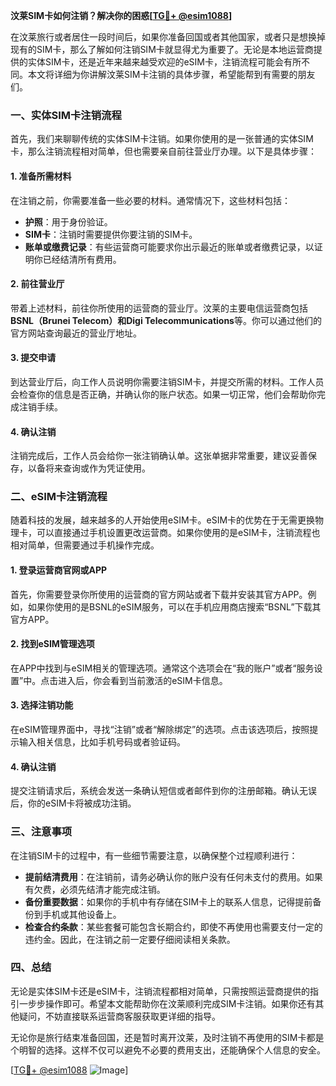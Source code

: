 **汶莱SIM卡如何注销？解决你的困惑[[TG💪+ @esim1088](https://t.me/s/esim1088)]**

在汶莱旅行或者居住一段时间后，如果你准备回国或者其他国家，或者只是想换掉现有的SIM卡，那么了解如何注销SIM卡就显得尤为重要了。无论是本地运营商提供的实体SIM卡，还是近年来越来越受欢迎的eSIM卡，注销流程可能会有所不同。本文将详细为你讲解汶莱SIM卡注销的具体步骤，希望能帮到有需要的朋友们。

### 一、实体SIM卡注销流程

首先，我们来聊聊传统的实体SIM卡注销。如果你使用的是一张普通的实体SIM卡，那么注销流程相对简单，但也需要亲自前往营业厅办理。以下是具体步骤：

#### 1. 准备所需材料
在注销之前，你需要准备一些必要的材料。通常情况下，这些材料包括：
- **护照**：用于身份验证。
- **SIM卡**：注销时需要提供你要注销的SIM卡。
- **账单或缴费记录**：有些运营商可能要求你出示最近的账单或者缴费记录，以证明你已经结清所有费用。

#### 2. 前往营业厅
带着上述材料，前往你所使用的运营商的营业厅。汶莱的主要电信运营商包括**BSNL（Brunei Telecom）**和**Digi Telecommunications**等。你可以通过他们的官方网站查询最近的营业厅地址。

#### 3. 提交申请
到达营业厅后，向工作人员说明你需要注销SIM卡，并提交所需的材料。工作人员会检查你的信息是否正确，并确认你的账户状态。如果一切正常，他们会帮助你完成注销手续。

#### 4. 确认注销
注销完成后，工作人员会给你一张注销确认单。这张单据非常重要，建议妥善保存，以备将来查询或作为凭证使用。

### 二、eSIM卡注销流程

随着科技的发展，越来越多的人开始使用eSIM卡。eSIM卡的优势在于无需更换物理卡，可以直接通过手机设置更改运营商。如果你使用的是eSIM卡，注销流程也相对简单，但需要通过手机操作完成。

#### 1. 登录运营商官网或APP
首先，你需要登录你所使用的运营商的官方网站或者下载并安装其官方APP。例如，如果你使用的是BSNL的eSIM服务，可以在手机应用商店搜索“BSNL”下载其官方APP。

#### 2. 找到eSIM管理选项
在APP中找到与eSIM相关的管理选项。通常这个选项会在“我的账户”或者“服务设置”中。点击进入后，你会看到当前激活的eSIM卡信息。

#### 3. 选择注销功能
在eSIM管理界面中，寻找“注销”或者“解除绑定”的选项。点击该选项后，按照提示输入相关信息，比如手机号码或者验证码。

#### 4. 确认注销
提交注销请求后，系统会发送一条确认短信或者邮件到你的注册邮箱。确认无误后，你的eSIM卡将被成功注销。

### 三、注意事项

在注销SIM卡的过程中，有一些细节需要注意，以确保整个过程顺利进行：

- **提前结清费用**：在注销前，请务必确认你的账户没有任何未支付的费用。如果有欠费，必须先结清才能完成注销。
- **备份重要数据**：如果你的手机中有存储在SIM卡上的联系人信息，记得提前备份到手机或其他设备上。
- **检查合约条款**：某些套餐可能包含长期合约，即使不再使用也需要支付一定的违约金。因此，在注销之前一定要仔细阅读相关条款。

### 四、总结

无论是实体SIM卡还是eSIM卡，注销流程都相对简单，只需按照运营商提供的指引一步步操作即可。希望本文能帮助你在汶莱顺利完成SIM卡注销。如果你还有其他疑问，不妨直接联系运营商客服获取更详细的指导。

无论你是旅行结束准备回国，还是暂时离开汶莱，及时注销不再使用的SIM卡都是个明智的选择。这样不仅可以避免不必要的费用支出，还能确保个人信息的安全。

[[TG💪+ @esim1088](https://t.me/s/esim1088) ![Image](https://i.postimg.cc/4NQfJmqS/Snipaste-2025-05-13-00-14-12.png)]